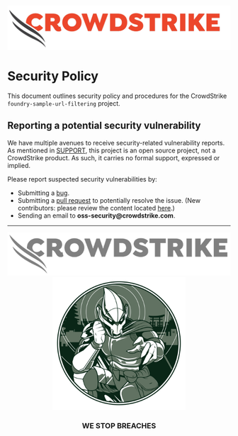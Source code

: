 ![CrowdStrike Falcon](/images/cs-logo.png?raw=true)

# Security Policy

This document outlines security policy and procedures for the CrowdStrike `foundry-sample-url-filtering` project.

## Reporting a potential security vulnerability

We have multiple avenues to receive security-related vulnerability reports.
As mentioned in [SUPPORT](SUPPORT.md), this project is an open source project, not a CrowdStrike product. As such, it carries no formal support, expressed or implied.

Please report suspected security vulnerabilities by:

+ Submitting
  a [bug](https://github.com/CrowdStrike/foundry-sample-url-filtering/issues/new?assignees=&labels=bug+%3Abug%3A&template=bug_report.md&title=%5B+BUG+%5D+...).
+ Submitting a [pull request](https://github.com/CrowdStrike/foundry-sample-url-filtering/pulls) to potentially resolve the issue. (New
  contributors: please review the content
  located [here](CONTRIBUTING.md).)
+ Sending an email to __oss-security@crowdstrike.com__.

---

<p align="center"><img src="/images/cs-logo-footer.png"><br/><img width="300px" src="/images/adversary-goblin-panda.png"></p>
<h3><p align="center">WE STOP BREACHES</p></h3>
